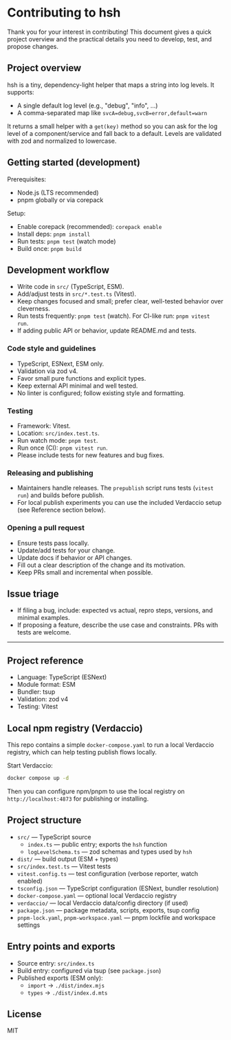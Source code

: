 # Contributing to hsh

Thank you for your interest in contributing! This document gives a quick project overview and the practical details you need to develop, test, and propose changes.

## Project overview
hsh is a tiny, dependency-light helper that maps a string into log levels. It supports:
- A single default log level (e.g., "debug", "info", ...)
- A comma-separated map like `svcA=debug,svcB=error,default=warn`

It returns a small helper with a `get(key)` method so you can ask for the log level of a component/service and fall back to a default. Levels are validated with zod and normalized to lowercase.

## Getting started (development)
Prerequisites:
- Node.js (LTS recommended)
- pnpm globally or via corepack

Setup:
- Enable corepack (recommended): `corepack enable`
- Install deps: `pnpm install`
- Run tests: `pnpm test` (watch mode)
- Build once: `pnpm build`

## Development workflow
- Write code in `src/` (TypeScript, ESM).
- Add/adjust tests in `src/*.test.ts` (Vitest).
- Keep changes focused and small; prefer clear, well-tested behavior over cleverness.
- Run tests frequently: `pnpm test` (watch). For CI-like run: `pnpm vitest run`.
- If adding public API or behavior, update README.md and tests.

### Code style and guidelines
- TypeScript, ESNext, ESM only.
- Validation via zod v4.
- Favor small pure functions and explicit types.
- Keep external API minimal and well tested.
- No linter is configured; follow existing style and formatting.

### Testing
- Framework: Vitest.
- Location: `src/index.test.ts`.
- Run watch mode: `pnpm test`.
- Run once (CI): `pnpm vitest run`.
- Please include tests for new features and bug fixes.

### Releasing and publishing
- Maintainers handle releases. The `prepublish` script runs tests (`vitest run`) and builds before publish.
- For local publish experiments you can use the included Verdaccio setup (see Reference section below).

### Opening a pull request
- Ensure tests pass locally.
- Update/add tests for your change.
- Update docs if behavior or API changes.
- Fill out a clear description of the change and its motivation.
- Keep PRs small and incremental when possible.

## Issue triage
- If filing a bug, include: expected vs actual, repro steps, versions, and minimal examples.
- If proposing a feature, describe the use case and constraints. PRs with tests are welcome.

---

## Project reference
- Language: TypeScript (ESNext)
- Module format: ESM
- Bundler: tsup
- Validation: zod v4
- Testing: Vitest

## Local npm registry (Verdaccio)
This repo contains a simple `docker-compose.yaml` to run a local Verdaccio registry, which can help testing publish flows locally.

Start Verdaccio:
```bash
docker compose up -d
```

Then you can configure npm/pnpm to use the local registry on `http://localhost:4873` for publishing or installing.

## Project structure
- `src/` — TypeScript source
  - `index.ts` — public entry; exports the `hsh` function
  - `logLevelSchema.ts` — zod schemas and types used by `hsh`
- `dist/` — build output (ESM + types)
- `src/index.test.ts` — Vitest tests
- `vitest.config.ts` — test configuration (verbose reporter, watch enabled)
- `tsconfig.json` — TypeScript configuration (ESNext, bundler resolution)
- `docker-compose.yaml` — optional local Verdaccio registry
- `verdaccio/` — local Verdaccio data/config directory (if used)
- `package.json` — package metadata, scripts, exports, tsup config
- `pnpm-lock.yaml`, `pnpm-workspace.yaml` — pnpm lockfile and workspace settings


## Entry points and exports
- Source entry: `src/index.ts`
- Build entry: configured via tsup (see `package.json`)
- Published exports (ESM only):
  - `import` → `./dist/index.mjs`
  - `types` → `./dist/index.d.mts`

## License
MIT
